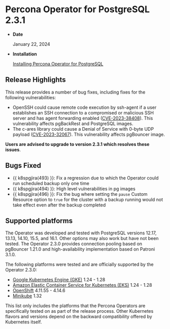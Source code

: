 # Percona Operator for PostgreSQL 2.3.1

* **Date**

    January 22, 2024

* **Installation**

    [Installing Percona Operator for PostgreSQL](../System-Requirements.md#installation-guidelines) 

## Release Highlights

This release provides a number of bug fixes, including fixes for the following vulnerabilities:

* OpenSSH could cause remote code execution by ssh-agent if a user establishes an SSH connection to a compromised or malicious SSH server and has agent forwarding enabled ([CVE-2023-38408](https://nvd.nist.gov/vuln/detail/CVE-2023-38408)). This vulnerability affects pgBackRest and PostgreSQL images.
* The c-ares library could cause a Denial of Service with 0-byte UDP payload ([CVE-2023-32067](https://nvd.nist.gov/vuln/detail/CVE-2023-32067)). This vulnerability affects pgBouncer image.

**Users are advised to upgrade to version 2.3.1 which resolves these issues**.

## Bugs Fixed

* {{ k8spgjira(493) }}: Fix a regression due to which the Operator could run scheduled backup only one time
* {{ k8spgjira(494) }}: High level vulnerabilities in pg images
* {{ k8spgjira(496) }}: Fix the bug where setting the `pause` Custom Resource option to `true` for the cluster with a backup running would not take effect even after the backup completed

## Supported platforms

The Operator was developed and tested with PostgreSQL versions 12.17, 13.13, 14.10, 15.5, and 16.1. Other options may also work but have not been tested. The Operator 2.3.0 provides connection pooling based on pgBouncer 1.21.0 and high-availability implementation based on Patroni 3.1.0.

The following platforms were tested and are officially supported by the Operator
2.3.0:

* [Google Kubernetes Engine (GKE)](https://cloud.google.com/kubernetes-engine) 1.24 - 1.28
* [Amazon Elastic Container Service for Kubernetes (EKS)](https://aws.amazon.com) 1.24 - 1.28
* [OpenShift](https://www.redhat.com/en/technologies/cloud-computing/openshift) 4.11.55 - 4.14.6
* [Minikube](https://github.com/kubernetes/minikube) 1.32

This list only includes the platforms that the Percona Operators are specifically tested on as part of the release process. Other Kubernetes flavors and versions depend on the backward compatibility offered by Kubernetes itself.
